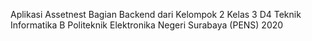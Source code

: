 Aplikasi Assetnest Bagian Backend dari Kelompok 2 Kelas 3 D4 Teknik Informatika B
Politeknik Elektronika Negeri Surabaya (PENS) 2020

